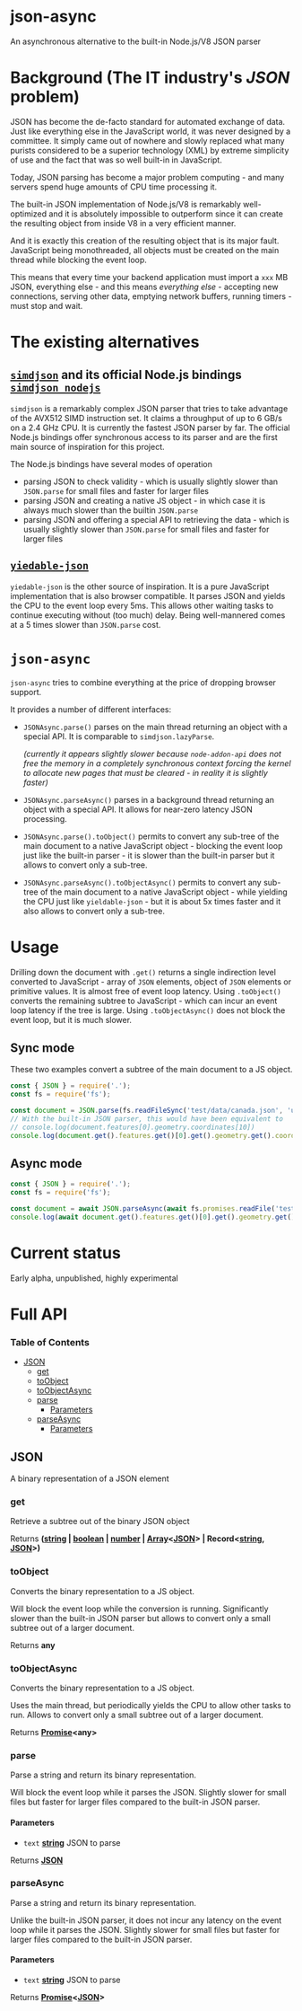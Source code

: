 # json-async

An asynchronous alternative to the built-in Node.js/V8 JSON parser

# Background (The IT industry's *JSON* problem)

JSON has become the de-facto standard for automated exchange of data. Just like everything else in the JavaScript world, it was never designed by a committee. It simply came out of nowhere and slowly replaced what many purists considered to be a superior technology (XML) by extreme simplicity of use and the fact that was so well built-in in JavaScript.

Today, JSON parsing has become a major problem computing - and many servers spend huge amounts of CPU time processing it.

The built-in JSON implementation of Node.js/V8 is remarkably well-optimized and it is absolutely impossible to outperform since it can create the resulting object from inside V8 in a very efficient manner.

And it is exactly this creation of the resulting object that is its major fault. JavaScript being monothreaded, all objects must be created on the main thread while blocking the event loop.

This means that every time your backend application must import a `xxx` MB JSON, everything else - and this means *everything else* - accepting new connections, serving other data, emptying network buffers, running timers - must stop and wait.

# The existing alternatives

## [`simdjson`](https://github.com/simdjson/simdjson) and its official Node.js bindings [`simdjson_nodejs`](https://github.com/luizperes/simdjson_nodejs)

`simdjson` is a remarkably complex JSON parser that tries to take advantage of the AVX512 SIMD instruction set. It claims a throughput of up to 6 GB/s on a 2.4 GHz CPU. It is currently the fastest JSON parser by far. The official Node.js bindings offer synchronous access to its parser and are the first main source of inspiration for this project.

The Node.js bindings have several modes of operation

*   parsing JSON to check validity - which is usually slightly slower than `JSON.parse` for small files and faster for larger files
*   parsing JSON and creating a native JS object - in which case it is always much slower than the builtin `JSON.parse`
*   parsing JSON and offering a special API to retrieving the data - which is usually slightly slower than `JSON.parse` for small files and faster for larger files

## [`yiedable-json`](https://github.com/ibmruntimes/yieldable-json)

`yiedable-json` is the other source of inspiration. It is a pure JavaScript implementation that is also browser compatible. It parses JSON and yields the CPU to the event loop every 5ms. This allows other waiting tasks to continue executing without (too much) delay. Being well-mannered comes at a 5 times slower than `JSON.parse` cost.

# `json-async`

`json-async` tries to combine everything at the price of dropping browser support.

It provides a number of different interfaces:

*   `JSONAsync.parse()` parses on the main thread returning an object with a special API. It is comparable to `simdjson.lazyParse`.

    *(currently it appears slightly slower because `node-addon-api` does not free the memory in a completely synchronous context forcing the kernel to allocate new pages that must be cleared - in reality it is slightly faster)*

*   `JSONAsync.parseAsync()` parses in a background thread returning an object with a special API. It allows for near-zero latency JSON processing.

*   `JSONAsync.parse().toObject()` permits to convert any sub-tree of the main document to a native JavaScript object - blocking the event loop just like the built-in parser - it is slower than the built-in parser but it allows to convert only a sub-tree.

*   `JSONAsync.parseAsync().toObjectAsync()` permits to convert any sub-tree of the main document to a native JavaScript object - while yielding the CPU just like `yieldable-json` - but it is about 5x times faster and it also allows to convert only a sub-tree.

# Usage

Drilling down the document with `.get()` returns a single indirection level converted to JavaScript - array of `JSON` elements, object of `JSON` elements or primitive values. It is almost free of event loop latency. Using `.toObject()` converts the remaining subtree to JavaScript - which can incur an event loop latency if the tree is large. Using `.toObjectAsync()` does not block the event loop, but it is much slower.

## Sync mode

These two examples convert a subtree of the main document to a JS object.

```js
const { JSON } = require('.');
const fs = require('fs');

const document = JSON.parse(fs.readFileSync('test/data/canada.json', 'utf8'));
// With the built-in JSON parser, this would have been equivalent to
// console.log(document.features[0].geometry.coordinates[10])
console.log(document.get().features.get()[0].get().geometry.get().coordinates.get()[10].toObject());
```

## Async mode

```js
const { JSON } = require('.');
const fs = require('fs');

const document = await JSON.parseAsync(await fs.promises.readFile('test/data/canada.json', 'utf8'));
console.log(await document.get().features.get()[0].get().geometry.get().coordinates.get()[10].toObjectAsync());
```

# Current status

Early alpha, unpublished, highly experimental

# Full API

<!-- Generated by documentation.js. Update this documentation by updating the source code. -->

### Table of Contents

*   [JSON](#json)
    *   [get](#get)
    *   [toObject](#toobject)
    *   [toObjectAsync](#toobjectasync)
    *   [parse](#parse)
        *   [Parameters](#parameters)
    *   [parseAsync](#parseasync)
        *   [Parameters](#parameters-1)

## JSON

A binary representation of a JSON element

### get

Retrieve a subtree out of the binary JSON object

Returns **([string](https://developer.mozilla.org/docs/Web/JavaScript/Reference/Global_Objects/String) | [boolean](https://developer.mozilla.org/docs/Web/JavaScript/Reference/Global_Objects/Boolean) | [number](https://developer.mozilla.org/docs/Web/JavaScript/Reference/Global_Objects/Number) | [Array](https://developer.mozilla.org/docs/Web/JavaScript/Reference/Global_Objects/Array)<[JSON](#json)> | Record<[string](https://developer.mozilla.org/docs/Web/JavaScript/Reference/Global_Objects/String), [JSON](#json)>)**&#x20;

### toObject

Converts the binary representation to a JS object.

Will block the event loop while the conversion is running.
Significantly slower than the built-in JSON parser but
allows to convert only a small subtree out of a larger
document.

Returns **any**&#x20;

### toObjectAsync

Converts the binary representation to a JS object.

Uses the main thread, but periodically yields the CPU
to allow other tasks to run.
Allows to convert only a small subtree out of a larger
document.

Returns **[Promise](https://developer.mozilla.org/docs/Web/JavaScript/Reference/Global_Objects/Promise)\<any>**&#x20;

### parse

Parse a string and return its binary representation.

Will block the event loop while it parses the JSON. Slightly
slower for small files but faster for larger files compared
to the built-in JSON parser.

#### Parameters

*   `text` **[string](https://developer.mozilla.org/docs/Web/JavaScript/Reference/Global_Objects/String)** JSON to parse

Returns **[JSON](#json)**&#x20;

### parseAsync

Parse a string and return its binary representation.

Unlike the built-in JSON parser, it does not incur any latency
on the event loop while it parses the JSON. Slightly slower for
small files but faster for larger files compared to the built-in
JSON parser.

#### Parameters

*   `text` **[string](https://developer.mozilla.org/docs/Web/JavaScript/Reference/Global_Objects/String)** JSON to parse

Returns **[Promise](https://developer.mozilla.org/docs/Web/JavaScript/Reference/Global_Objects/Promise)<[JSON](#json)>**&#x20;
